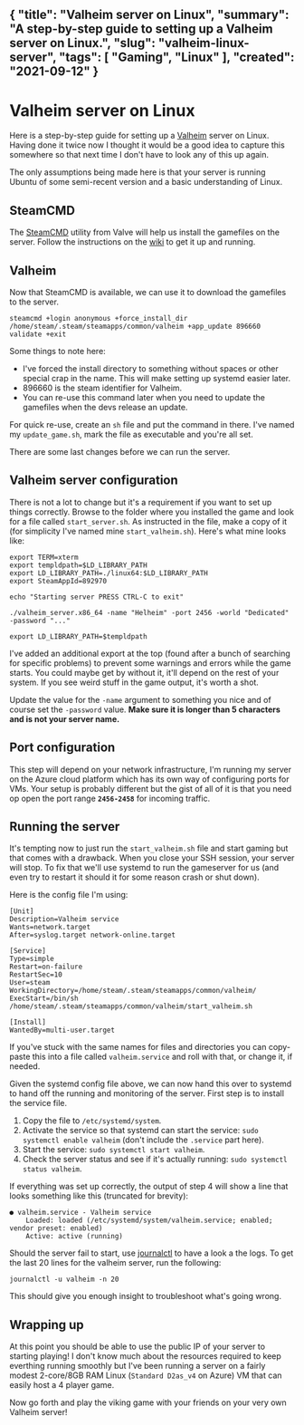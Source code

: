{
    "title": "Valheim server on Linux",
    "summary": "A step-by-step guide to setting up a Valheim server on Linux.",
    "slug": "valheim-linux-server",
    "tags": [
        "Gaming",
        "Linux"
    ],
    "created": "2021-09-12"
}
---
# Valheim server on Linux

Here is a step-by-step guide for setting up a [Valheim](https://store.steampowered.com/app/892970/Valheim/) server on Linux. Having done it twice now I thought it would be a good idea to capture this somewhere so that next time I don't have to look any of this up again.

The only assumptions being made here is that your server is running Ubuntu of some semi-recent version and a basic understanding of Linux.

## SteamCMD

The [SteamCMD](https://developer.valvesoftware.com/wiki/SteamCMD) utility from Valve will help us install the gamefiles on the server.
Follow the instructions on the [wiki](https://developer.valvesoftware.com/wiki/SteamCMD#Linux.2FmacOS) to get it up and running.

## Valheim

Now that SteamCMD is available, we can use it to download the gamefiles to the server.

    steamcmd +login anonymous +force_install_dir /home/steam/.steam/steamapps/common/valheim +app_update 896660 validate +exit

Some things to note here:

 - I've forced the install directory to something without spaces or other special crap in the name. This will make setting up systemd easier later.
 - 896660 is the steam identifier for Valheim.
 - You can re-use this command later when you need to update the gamefiles when the devs release an update.

For quick re-use, create an `sh` file and put the command in there. I've named my `update_game.sh`, mark the file as executable and you're all set.

There are some last changes before we can run the server.

## Valheim server configuration

There is not a lot to change but it's a requirement if you want to set up things correctly. Browse to the folder where you installed the game and look for a file called `start_server.sh`. As instructed in the file, make a copy of it (for simplicity I've named mine `start_valheim.sh`). Here's what mine looks like:

    export TERM=xterm
    export templdpath=$LD_LIBRARY_PATH
    export LD_LIBRARY_PATH=./linux64:$LD_LIBRARY_PATH
    export SteamAppId=892970

    echo "Starting server PRESS CTRL-C to exit"

    ./valheim_server.x86_64 -name "Helheim" -port 2456 -world "Dedicated" -password "..."

    export LD_LIBRARY_PATH=$templdpath

I've added an additional export at the top (found after a bunch of searching for specific problems) to prevent some warnings and errors while the game starts. You could maybe get by without it, it'll depend on the rest of your system. If you see weird stuff in the game output, it's worth a shot.

Update the value for the `-name` argument to something you nice and of course set the `-password` value. **Make sure it is longer than 5 characters and is not your server name.**

## Port configuration

This step will depend on your network infrastructure, I'm running my server on the Azure cloud platform which has its own way of configuring ports for VMs. Your setup is probably different but the gist of all of it is that you need op open the port range **`2456-2458`** for incoming traffic.

## Running the server

It's tempting now to just run the `start_valheim.sh` file and start gaming but that comes with a drawback. When you close your SSH session, your server will stop. To fix that we'll use systemd to run the gameserver for us (and even try to restart it should it for some reason crash or shut down).

Here is the config file I'm using:

    [Unit]
    Description=Valheim service
    Wants=network.target
    After=syslog.target network-online.target

    [Service]
    Type=simple
    Restart=on-failure
    RestartSec=10
    User=steam
    WorkingDirectory=/home/steam/.steam/steamapps/common/valheim/
    ExecStart=/bin/sh /home/steam/.steam/steamapps/common/valheim/start_valheim.sh

    [Install]
    WantedBy=multi-user.target

If you've stuck with the same names for files and directories you can copy-paste this into a file called `valheim.service` and roll with that, or change it, if needed.

Given the systemd config file above, we can now hand this over to systemd to hand off the running and monitoring of the server. First step is to install the service file. 

 1. Copy the file to `/etc/systemd/system`.
 2. Activate the service so that systemd can start the service: `sudo systemctl enable valheim` (don't include the `.service` part here).
 3. Start the service: `sudo systemctl start valheim`.
 4. Check the server status and see if it's actually running: `sudo systemctl status valheim`.

If everything was set up correctly, the output of step 4 will show a line that looks something like this (truncated for brevity):

    ● valheim.service - Valheim service
        Loaded: loaded (/etc/systemd/system/valheim.service; enabled; vendor preset: enabled)
        Active: active (running)

Should the server fail to start, use [journalctl](https://www.commandlinux.com/man-page/man1/journalctl.1.html) to have a look a the logs. To get the last 20 lines for the valheim server, run the following:

    journalctl -u valheim -n 20

This should give you enough insight to troubleshoot what's going wrong.

## Wrapping up

At this point you should be able to use the public IP of your server to starting playing! I don't know much about the resources required to keep everthing running smoothly but I've been running a server on a fairly modest 2-core/8GB RAM Linux (`Standard D2as_v4` on Azure) VM that can easily host a 4 player game.

Now go forth and play the viking game with your friends on your very own Valheim server!